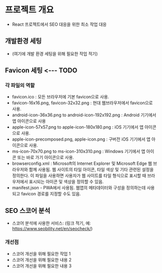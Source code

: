 # 프로젝트 개요

- React 프로젝트에서 SEO 대응을 위한 최소 작업 대응

## 개발환경 세팅

- (여기에 개발 환경 세팅을 위해 필요한 작업 적기)

## Favicon 세팅 <--- TODO

### 각 파일의 역할

- favicon.ico : 모든 브라우저에 기본 favicon으로 사용.
- favicon-16x16.png, favicon-32x32.png : 현대 웹브라우저에서 favicon으로 사용.
- android-icon-36x36.png to android-icon-192x192.png : Android 기기에서 앱 아이콘으로 사용
- apple-icon-57x57.png to apple-icon-180x180.png : iOS 기기에서 앱 아이콘으로 사용.
- apple-icon-precomposed.png, apple-icon.png : 구버전 iOS 기기에서 앱 아이콘으로 사용.
- ms-icon-70x70.png to ms-icon-310x310.png : Windows 기기에서 앱 아이콘 또는 바로 가기 아이콘으로 사용.
- browserconfig.xml : Microsoft의 Internet Explorer 및 Microsoft Edge 웹 브라우저와 함께 사용됨. 웹 사이트의 타일 아이콘, 타일 색상 및 기타 관련된 설정을 정의한다. 이 파일을 사용하면 사용자가 웹 사이트를 타일 형식으로 표시할 때 브라우저에서 표시되는 아이콘 및 색상을 정의할 수 있음.
- manifest.json - PWA에서 사용됨. 웹앱의 메타데이터와 구성을 정의하는데 사용되고 favicon 경로를 지정할 수도 있음.

## SEO 스코어 분석

- 스코어 분석에 사용한 서비스: (링크 적기, 예: https://www.seobility.net/en/seocheck/)

### 개선점

- 스코어 개선을 위해 필요한 작업 1
- 스코어 개선을 위해 필요한 내용 2
- 스코어 개선을 위해 필요한 내용 3
